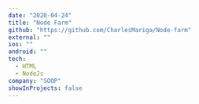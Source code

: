 ```yaml
---
date: "2020-04-24"
title: "Node Farm"
github: "https://github.com/CharlesMariga/Node-farm"
external: ""
ios: ""
android: ""
tech:
  - HTML
  - NodeJs
company: "SOOP"
showInProjects: false
---
```

